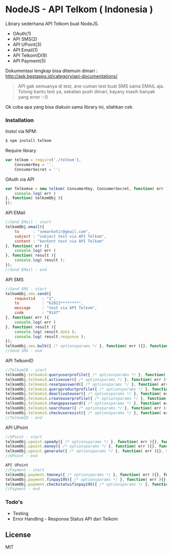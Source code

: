 # NodeJS - API Telkom ( Indonesia )

Library sederhana API Telkom buat NodeJS.

  - OAuth(1)
  - API SMS(2)
  - API UPoint(3)
  - API Email(1)
  - API TelkomID(9)
  - API Payment(5)

Dokumentasi lengkap bisa ditemuin dimari : http://ask.bestapps.id/category/api-documentations/

> API gak semuanya di test, ane cuman test buat SMS sama EMAIL aja. Tolong bantu test ya, sekalian push dimari, kayany masih banyak yang error :-))

Ok coba apa yang bisa diakuin sama library ini, silahkan cek.

### Installation

Instol via NPM:

```sh
$ npm install telkom
```
Require library
```javascript
var telkom = require('./telkom'),
	ConsumerKey = '',
	ConsumerSecret = '';
```
OAuth via API
```javascript
var Telkomse = new telkom( ConsumerKey, ConsumerSecret, function( err ){
	console.log( err )
}, function( telkomObj ){
}); 
```
API EMail
```javascript
//Send EMail - start
telkomObj.email({
	to		: "semarketir@gmail.com",
	subject	: "subject test via API Telkom",
	content	: "kontent test via API Telkom"
}, function( err ){
	console.log( err )
}, function( result ){
	console.log( result );
});
//Send EMail - end
```
API SMS
```javascript
//Send SMS - start
telkomObj.sms.send({
	requestid	: "1",
	to			: "62822********",
	message		: "test via API Telkom",
	code		: "9147"
}, function( err ){
	console.log( err )
}, function( result ){
	console.log( result.data );
	console.log( result.response );
});
telkomObj.sms.bulk({ /* optionsparams */ }, function( err ){}, function( result){ });
//Send SMS - end
```

API TelkomID
```javascript
//TelkomID - start
telkomObj.telkomid.queryuserprofile({ /* optionsparams */ }, function( err ){}, function( result){ });
telkomObj.telkomid.activeuser({ /* optionsparams */ }, function( err ){}, function( result){ });
telkomObj.telkomid.resetpassword({ /* optionsparams */ }, function( err ){}, function( result){ });
telkomObj.telkomid.queryproductprofile({ /* optionsparams */ }, function( err ){}, function( result){ });
telkomObj.telkomid.deactivateuser({ /* optionsparams */ }, function( err ){}, function( result){ });
telkomObj.telkomid.createuserprofile({ /* optionsparams */ }, function( err ){}, function( result){ });
telkomObj.telkomid.changepassword({ /* optionsparams */ }, function( err ){}, function( result){ });
telkomObj.telkomid.searchuser({ /* optionsparams */ }, function( err ){}, function( result){ });
telkomObj.telkomid.checkuserexist({ /* optionsparams */ }, function( err ){}, function( result){ });
//TelkomID - end
```

API UPoint
```javascript
//UPoint - start
telkomObj.upoint.speedy({ /* optionsparams */ }, function( err ){}, function( result){ });
telkomObj.upoint.money({ /* optionsparams */ }, function( err ){}, function( result){ });
telkomObj.upoint.generate({ /* optionsparams */ }, function( err ){}, function( result){ });
//UPoint - end
```

```javascript
API UPoint
//Payment - start
telkomObj.payment.tmoney({ /* optionsparams */ }, function( err ){}, function( result){ });
telkomObj.payment.finpay195({ /* optionsparams */ }, function( err ){}, function( result){ });
telkomObj.payment.checkstatusfinpay195({ /* optionsparams */ }, function( err ){}, function( result){ });
//Payment - end
```


### Todo's

 - Testing
 - Error Handling - Response Status API dari Telkom

License
----

MIT
